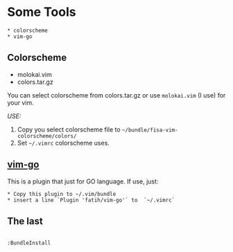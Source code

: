 # Some Tools
    * colorscheme 
    * vim-go

## Colorscheme
   * molokai.vim
   * colors.tar.gz
   
You can select colorscheme from colors.tar.gz or use `molokai.vim` (I use) for your vim.

*USE:*
1. Copy you select colorscheme file to `~/bundle/fisa-vim-colorscheme/colors/`
2. Set `~/.vimrc` colorscheme uses.

## [vim-go](https://github.com/fatih/vim-go)
This is a plugin that  just for GO language. If use, just:

    * Copy this plugin to ~/.vim/bundle
    * insert a line `Plugin 'fatih/vim-go'` to  `~/.vimrc` 

## The last 

> ```
    :BundleInstall
``` 

